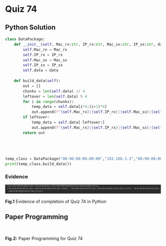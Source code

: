 # Quiz 74

## Python Solution 
```.py
class DataPackage:
    def __init__(self, Mac_rx:str, IP_rx:str, Mac_sx:str, IP_sx:str, data:str):
        self.Mac_rx = Mac_rx
        self.IP_rx = IP_rx
        self.Mac_sx = Mac_sx
        self.IP_sx = IP_sx
        self.data = data

    def build_data(self):
        out = []
        chunks = len(self.data) // 4
        leftover = len(self.data) % 4
        for i in range(chunks):
            temp_data = self.data[i*4:(i+1)*4]
            out.append(f"{self.Mac_rx}|{self.IP_rx}|{self.Mac_sx}|{self.IP_sx}|{temp_data}")
        if leftover:
            temp_data = self.data[-leftover:]
            out.append(f"{self.Mac_rx}|{self.IP_rx}|{self.Mac_sx}|{self.IP_sx}|{temp_data}")
        return out




temp_class = DataPackage("80:90:00:00:00:00","192.168.3.3","80:90:00:00:00:01","192.168.4.5","Hello World")
print(temp_class.build_data())
```

### Evidence
![](Assets/Quiz_074_evidence.png)

**Fig.1** Evidence of completion of Quiz 74 in Python

## Paper Programming
![]()

**Fig.2:** Paper Programming for Quiz 74

